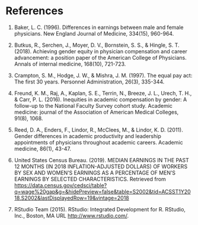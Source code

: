 References
================

1.  Baker, L. C. (1996). Differences in earnings between male and female
    physicians. New England Journal of Medicine, 334(15), 960-964.

2.  Butkus, R., Serchen, J., Moyer, D. V., Bornstein, S. S., & Hingle,
    S. T. (2018). Achieving gender equity in physician compensation and
    career advancement: a position paper of the American College of
    Physicians. Annals of internal medicine, 168(10), 721-723.

3.  Crampton, S. M., Hodge, J. W., & Mishra, J. M. (1997). The equal pay
    act: The first 30 years. Personnel Administration, 26(3), 335-344.

4.  Freund, K. M., Raj, A., Kaplan, S. E., Terrin, N., Breeze, J. L.,
    Urech, T. H., & Carr, P. L. (2016). Inequities in academic
    compensation by gender: A follow-up to the National Faculty Survey
    cohort study. Academic medicine: journal of the Association of
    American Medical Colleges, 91(8), 1068.

5.  Reed, D. A., Enders, F., Lindor, R., McClees, M., & Lindor, K. D.
    (2011). Gender differences in academic productivity and leadership
    appointments of physicians throughout academic careers. Academic
    medicine, 86(1), 43-47.

6.  United States Census Bureau. (2019). MEDIAN EARNINGS IN THE PAST 12
    MONTHS (IN 2018 INFLATION-ADJUSTED DOLLARS) OF WORKERS BY SEX AND
    WOMEN’S EARNINGS AS A PERCENTAGE OF MEN’S EARNINGS BY SELECTED
    CHARACTERISTICS. Retrieved from
    <https://data.census.gov/cedsci/table?q=wage%20gap&g=&hidePreview=false&table=S2002&tid=ACSST1Y2018.S2002&lastDisplayedRow=19&vintage=2018>

7.  RStudio Team (2015). RStudio: Integrated Development for R. RStudio,
    Inc., Boston, MA URL <http://www.rstudio.com/>.

